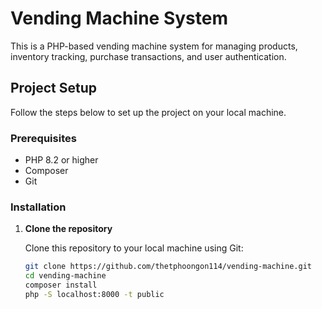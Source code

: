 # Vending Machine System

This is a PHP-based vending machine system for managing products, inventory tracking, purchase transactions, and user authentication.

## Project Setup

Follow the steps below to set up the project on your local machine.

### Prerequisites

- PHP 8.2 or higher
- Composer
- Git

### Installation

1. **Clone the repository**

   Clone this repository to your local machine using Git:

   ```bash
   git clone https://github.com/thetphoongon114/vending-machine.git
   cd vending-machine
   composer install
   php -S localhost:8000 -t public 
